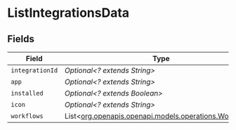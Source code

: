 # ListIntegrationsData


## Fields

| Field                                                                                          | Type                                                                                           | Required                                                                                       | Description                                                                                    | Example                                                                                        |
| ---------------------------------------------------------------------------------------------- | ---------------------------------------------------------------------------------------------- | ---------------------------------------------------------------------------------------------- | ---------------------------------------------------------------------------------------------- | ---------------------------------------------------------------------------------------------- |
| `integrationId`                                                                                | *Optional<? extends String>*                                                                   | :heavy_minus_sign:                                                                             | N/A                                                                                            | 63ea758e82c3074141968bb9                                                                       |
| `app`                                                                                          | *Optional<? extends String>*                                                                   | :heavy_minus_sign:                                                                             | N/A                                                                                            | Magento                                                                                        |
| `installed`                                                                                    | *Optional<? extends Boolean>*                                                                  | :heavy_minus_sign:                                                                             | N/A                                                                                            | false                                                                                          |
| `icon`                                                                                         | *Optional<? extends String>*                                                                   | :heavy_minus_sign:                                                                             | N/A                                                                                            | https://cdn.runalloy.com/icons/magento.png                                                     |
| `workflows`                                                                                    | List<[org.openapis.openapi.models.operations.Workflows](../../models/operations/Workflows.md)> | :heavy_minus_sign:                                                                             | N/A                                                                                            |                                                                                                |